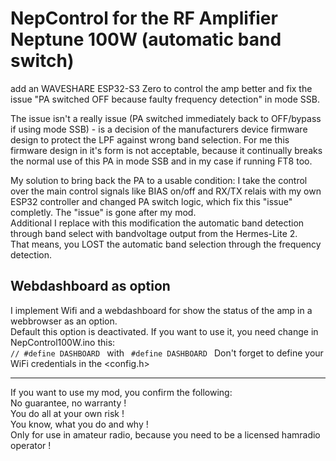 # NepControl for the RF Amplifier Neptune 100W (automatic band switch)

add an WAVESHARE ESP32-S3 Zero to control the amp better and fix the issue "PA switched OFF because faulty frequency detection" in mode SSB.

The issue isn't a really issue (PA switched immediately back to OFF/bypass if using mode SSB) - is a decision of the manufacturers device firmware design to protect the LPF against wrong band selection.
For me this firmware design in it's form is not acceptable, because it continually breaks the normal use of this PA in mode SSB and in my case if running FT8 too.

My solution to bring back the PA to a usable condition: I take the control over the main control signals like BIAS on/off and RX/TX relais with my own ESP32 controller and changed PA switch logic, which fix this "issue" completly. The "issue" is gone after my mod.<br>
Additional I replace with this modification the automatic band detection through band select with bandvoltage output from the Hermes-Lite 2.<br>
That means, you LOST the automatic band selection through the frequency detection.

## Webdashboard as option

I implement Wifi and a webdashboard for show the status of the amp in a webbrowser as an option.<br>
Default this option is deactivated. If you want to use it, you need change in NepControl100W.ino this:
<code>
// #define DASHBOARD
</code>
with
<code>
#define DASHBOARD
</code>
Don't forget to define your WiFi credentials in the <config.h>

<hr>
If you want to use my mod, you confirm the following:<BR>
No guarantee, no warranty !<BR>
You do all at your own risk !<BR>
You know, what you do and why !<BR>
Only for use in amateur radio, because you need to be a licensed hamradio operator !
